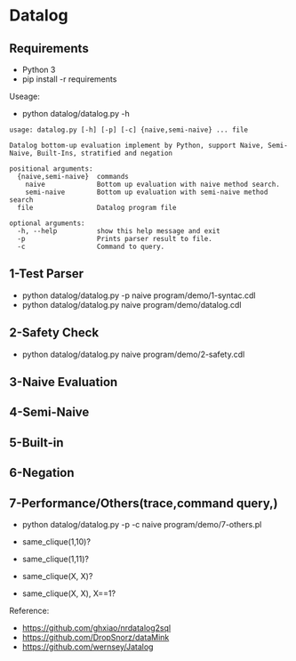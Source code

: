 # Datalog

## Requirements
*   Python 3
*   pip install -r requirements

Useage:
* python datalog/datalog.py -h
```
usage: datalog.py [-h] [-p] [-c] {naive,semi-naive} ... file

Datalog bottom-up evaluation implement by Python, support Naive, Semi-Naive, Built-Ins, stratified and negation

positional arguments:
  {naive,semi-naive}  commands
    naive             Bottom up evaluation with naive method search.
    semi-naive        Bottom up evaluation with semi-naive method search
  file                Datalog program file

optional arguments:
  -h, --help          show this help message and exit
  -p                  Prints parser result to file.
  -c                  Command to query.

```

## 1-Test Parser
*   python datalog/datalog.py -p naive program/demo/1-syntac.cdl
*   python datalog/datalog.py naive program/demo/datalog.cdl

## 2-Safety Check
*   python datalog/datalog.py naive program/demo/2-safety.cdl

## 3-Naive Evaluation

## 4-Semi-Naive

## 5-Built-in

## 6-Negation

## 7-Performance/Others(trace,command query,)
*   python datalog/datalog.py -p -c naive program/demo/7-others.pl

*   same_clique(1,10)?
*   same_clique(1,11)?
*   same_clique(X, X)?
*   same_clique(X, X), X==1?

Reference:
*   https://github.com/ghxiao/nrdatalog2sql
*   https://github.com/DropSnorz/dataMink
*   https://github.com/wernsey/Jatalog
